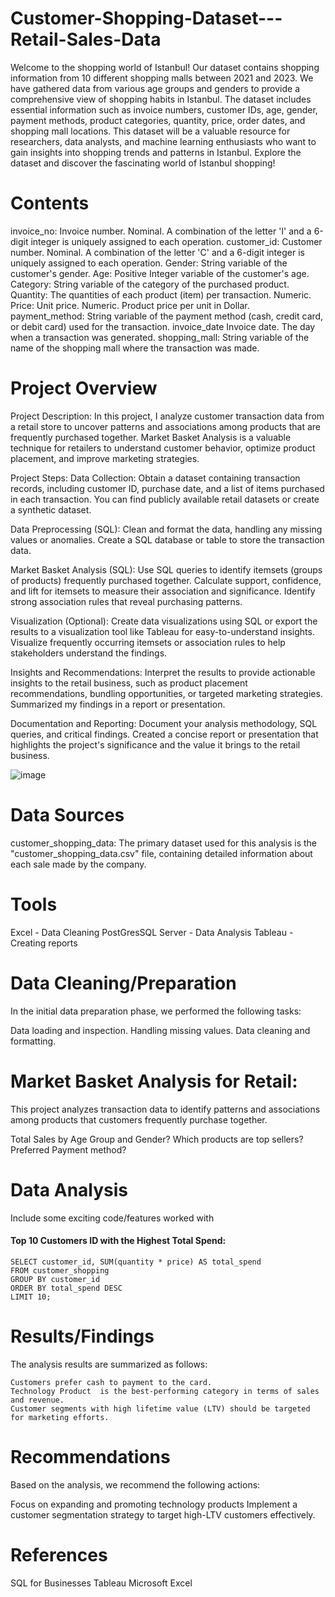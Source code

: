 # Customer-Shopping-Dataset---Retail-Sales-Data

Welcome to the shopping world of Istanbul! Our dataset contains shopping information from 10 different shopping malls between 2021 and 2023. We have gathered data from various age groups and genders to provide a comprehensive view of shopping habits in Istanbul. The dataset includes essential information such as invoice numbers, customer IDs, age, gender, payment methods, product categories, quantity, price, order dates, and shopping mall locations. This dataset will be a valuable resource for researchers, data analysts, and machine learning enthusiasts who want to gain insights into shopping trends and patterns in Istanbul. Explore the dataset and discover the fascinating world of Istanbul shopping!

# Contents
invoice_no: Invoice number. Nominal. A combination of the letter 'I' and a 6-digit integer is uniquely assigned to each operation.
customer_id: Customer number. Nominal. A combination of the letter 'C' and a 6-digit integer is uniquely assigned to each operation.
Gender: String variable of the customer's gender.
Age: Positive Integer variable of the customer's age.
Category: String variable of the category of the purchased product.
Quantity: The quantities of each product (item) per transaction. Numeric.
Price: Unit price. Numeric. Product price per unit in Dollar.
payment_method: String variable of the payment method (cash, credit card, or debit card) used for the transaction.
invoice_date Invoice date. The day when a transaction was generated.
shopping_mall: String variable of the name of the shopping mall where the transaction was made.

# Project Overview
  Project Description:
  In this project, I analyze customer transaction data from a retail store to uncover patterns and associations among products that are frequently purchased together. Market Basket Analysis is a valuable technique for retailers to understand customer behavior, optimize product placement, and improve marketing strategies.
  
  Project Steps:
  Data Collection: Obtain a dataset containing transaction records, including customer ID, purchase date, and a list of items purchased in each transaction. You can find publicly available retail datasets or create a synthetic dataset.
  
  Data Preprocessing (SQL):
  Clean and format the data, handling any missing values or anomalies.
  Create a SQL database or table to store the transaction data.
  
  Market Basket Analysis (SQL):
  Use SQL queries to identify itemsets (groups of products) frequently purchased together.
  Calculate support, confidence, and lift for itemsets to measure their association and significance.
  Identify strong association rules that reveal purchasing patterns.
  
  Visualization (Optional):
  Create data visualizations using SQL or export the results to a visualization tool like Tableau for easy-to-understand insights.
  Visualize frequently occurring itemsets or association rules to help stakeholders understand the findings.
  
  Insights and Recommendations:
  Interpret the results to provide actionable insights to the retail business, such as product placement recommendations, bundling opportunities, or targeted marketing strategies.
  Summarized my findings in a report or presentation.
  
  Documentation and Reporting:
  Document your analysis methodology, SQL queries, and critical findings.
  Created a concise report or presentation that highlights the project's significance and the value it brings to the retail business.

![image](https://github.com/MuyiwaNau/Customer-Shopping-Dataset---Retail-Sales-Data/assets/34709932/17c7cf8f-4463-4bf0-9f8e-90253f8cb647)


# Data Sources
 customer_shopping_data: The primary dataset used for this analysis is the "customer_shopping_data.csv" file, containing detailed information about each sale made by the company.

# Tools
Excel - Data Cleaning
PostGresSQL Server - Data Analysis
Tableau - Creating reports

# Data Cleaning/Preparation
In the initial data preparation phase, we performed the following tasks:

  Data loading and inspection.
  Handling missing values.
  Data cleaning and formatting.
  
# Market Basket Analysis for Retail:

This project analyzes transaction data to identify patterns and associations among products that customers frequently purchase together.

 Total Sales by Age Group and Gender?
 Which products are top sellers?
 Preferred Payment method?
 
# Data Analysis
Include some exciting code/features worked with

#### Top 10 Customers ID with the Highest Total Spend:

    SELECT customer_id, SUM(quantity * price) AS total_spend
    FROM customer_shopping
    GROUP BY customer_id
    ORDER BY total_spend DESC
    LIMIT 10;

# Results/Findings
The analysis results are summarized as follows:

    Customers prefer cash to payment to the card.
    Technology Product  is the best-performing category in terms of sales and revenue.
    Customer segments with high lifetime value (LTV) should be targeted for marketing efforts.

# Recommendations
Based on the analysis, we recommend the following actions:

Focus on expanding and promoting technology products 
Implement a customer segmentation strategy to target high-LTV customers effectively.

# References
SQL for Businesses
Tableau
Microsoft Excel

